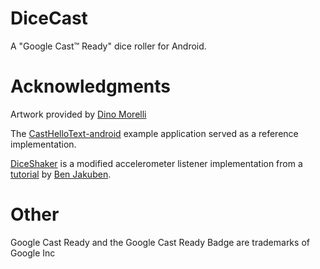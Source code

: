 # DiceCast
A "Google Cast™ Ready" dice roller for Android. 

# Acknowledgments
Artwork provided by [Dino Morelli](https://github.com/dino-)

The [CastHelloText-android](https://github.com/googlecast/CastHelloText-android.git) example application served as a reference implementation.

[DiceShaker](https://github.com/bdiegel/DiceCast-android/blob/master/app/src/main/java/com/honu/dicecast/DiceShaker.java) 
is a modified accelerometer listener implementation from a [tutorial](http://teamtreehouse.com/library/build-a-simple-android-app/shaking-things-up/adding-a-shake-detector) 
by [Ben Jakuben](http://teamtreehouse.com/bendog24). 

# Other
Google Cast Ready and the Google Cast Ready Badge are trademarks of Google Inc